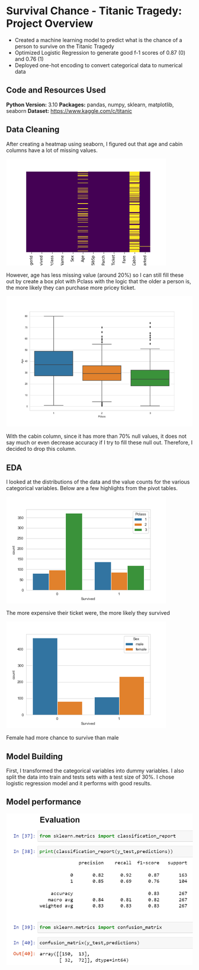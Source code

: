 # Survival Chance - Titanic Tragedy: Project Overview 
*	Created a machine learning model to predict what is the chance of a person to survive on the Titanic Tragedy
*	Optimized Logistic Regression to generate good f-1 scores of 0.87 (0) and 0.76 (1)
*	Deployed one-hot encoding to convert categorical data to numerical data

## Code and Resources Used 
**Python Version:** 3.10
**Packages:** pandas, numpy, sklearn, matplotlib, seaborn
**Dataset:** https://www.kaggle.com/c/titanic 

## Data Cleaning
After creating a heatmap using seaborn, I figured out that age and cabin columns have a lot of missing values. 

![alt text](https://github.com/ahnngo/Logistic-Regression---Titanic-Tragedy/blob/main/Chart/Null%20value.png)

However, age has less missing value (around 20%) so I can still fill these out by create a box plot with Pclass with the logic that the older a person is, the more likely they can purchase more pricey ticket. 

![alt text](https://github.com/ahnngo/Logistic-Regression---Titanic-Tragedy/blob/main/Chart/Age%20vs%20Pclass%20Boxplot.png)

With the cabin column, since it has more than 70% null values, it does not say much or even decrease accuracy if I try to fill these null out. Therefore, I decided to drop this column.


## EDA
I looked at the distributions of the data and the value counts for the various categorical variables. Below are a few highlights from the pivot tables. 

![alt text](https://github.com/ahnngo/Logistic-Regression---Titanic-Tragedy/blob/main/Chart/Survided%20vs%20Pclass.png)

The more expensive their ticket were, the more likely they survived

![alt text](https://github.com/ahnngo/Logistic-Regression---Titanic-Tragedy/blob/main/Chart/Survided%20vs%20Sex.png)

Female had more chance to survive than male


## Model Building 

First, I transformed the categorical variables into dummy variables. I also split the data into train and tests sets with a test size of 30%. I chose logistic regression model and it performs with good results. 

## Model performance

![alt text](https://github.com/ahnngo/Logistic-Regression---Titanic-Tragedy/blob/main/Chart/Screenshot%202022-04-20%20225240.png)


